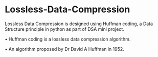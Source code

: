 # Lossless-Data-Compression
Lossless Data Compression is designed using Huffman coding, a Data Structure principle in python as part of DSA mini project.

• Huffman coding is a lossless data compression algorithm.

• An algorithm proposed by Dr David A Huffman in 1952.


